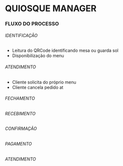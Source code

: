 # QUIOSQUE MANAGER



### FLUXO DO PROCESSO

 ###### IDENTIFICAÇÃO

 - Leitura do QRCode identificando mesa ou guarda sol
 - Disponibilização do menu

###### ATENDIMENTO

 - Cliente solicita do próprio menu
 - Cliente cancela pedido at
###### FECHAMENTO

###### RECEBIMENTO

###### CONFIRMAÇÃO

###### PAGAMENTO

###### ATENDIMENTO

